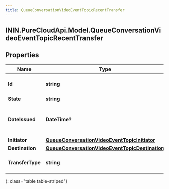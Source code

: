 ```yaml
---
title: QueueConversationVideoEventTopicRecentTransfer
---
```

## ININ.PureCloudApi.Model.QueueConversationVideoEventTopicRecentTransfer

## Properties

|Name | Type | Description | Notes|
|------------ | ------------- | ------------- | -------------|
| **Id** | **string** | The id of the command. | [optional] |
| **State** | **string** |  | [optional] |
| **DateIssued** | **DateTime?** | The date/time that this command was issued. | [optional] |
| **Initiator** | [**QueueConversationVideoEventTopicInitiator**](QueueConversationVideoEventTopicInitiator.html) |  | [optional] |
| **Destination** | [**QueueConversationVideoEventTopicDestination**](QueueConversationVideoEventTopicDestination.html) |  | [optional] |
| **TransferType** | **string** | The type of transfer to perform. | [optional] |
{: class="table table-striped"}


